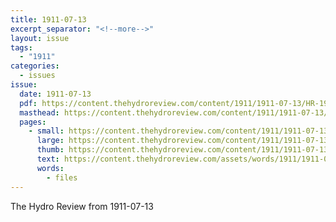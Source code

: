 ```yaml
---
title: 1911-07-13
excerpt_separator: "<!--more-->"
layout: issue
tags:
  - "1911"
categories:
  - issues
issue:
  date: 1911-07-13
  pdf: https://content.thehydroreview.com/content/1911/1911-07-13/HR-1911-07-13.pdf
  masthead: https://content.thehydroreview.com/content/1911/1911-07-13/masthead/HR-1911-07-13.jpg
  pages:
    - small: https://content.thehydroreview.com/content/1911/1911-07-13/small/HR-1911-07-13-01.jpg
      large: https://content.thehydroreview.com/content/1911/1911-07-13/large/HR-1911-07-13-01.jpg
      thumb: https://content.thehydroreview.com/content/1911/1911-07-13/thumbnails/HR-1911-07-13-01.jpg
      text: https://content.thehydroreview.com/assets/words/1911/1911-07-13/HR-1911-07-13-01.txt
      words:
        - files
---
```


The Hydro Review from 1911-07-13

<!--more-->

